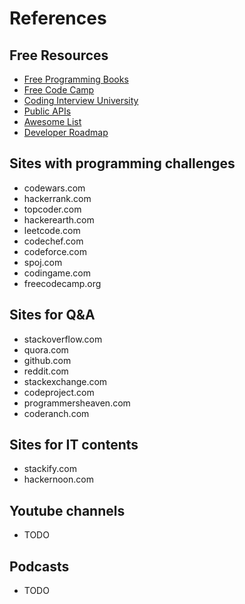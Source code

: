 # References

## Free Resources

- [Free Programming Books](https://github.com/EbookFoundation/free-programming-books)
- [Free Code Camp](https://github.com/freeCodeCamp/freeCodeCamp)
- [Coding Interview University](https://github.com/jwasham/coding-interview-university)
- [Public APIs](https://github.com/public-apis/public-apis)
- [Awesome List](https://github.com/sindresorhus/awesome)
- [Developer Roadmap](https://github.com/kamranahmedse/developer-roadmap)

## Sites with programming challenges

- codewars.com
- hackerrank.com
- topcoder.com
- hackerearth.com
- leetcode.com
- codechef.com
- codeforce.com
- spoj.com
- codingame.com
- freecodecamp.org

## Sites for Q&A

- stackoverflow.com
- quora.com
- github.com
- reddit.com
- stackexchange.com
- codeproject.com
- programmersheaven.com
- coderanch.com

## Sites for IT contents

- stackify.com
- hackernoon.com

## Youtube channels

- TODO

## Podcasts

- TODO

